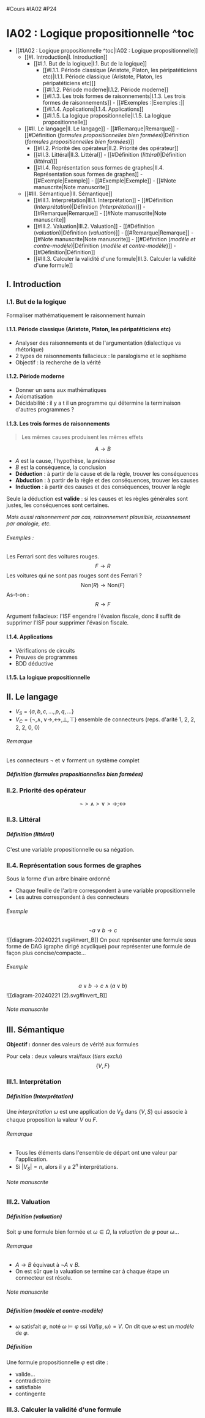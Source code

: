 #Cours #IA02 #P24
# IA02 : Logique propositionnelle ^toc

- [[#IA02 : Logique propositionnelle ^toc|IA02 : Logique propositionnelle]]
	- [[#I. Introduction|I. Introduction]]
		- [[#I.1. But de la logique|I.1. But de la logique]]
			- [[#I.1.1. Période classique (Aristote, Platon, les péripatéticiens etc)|I.1.1. Période classique (Aristote, Platon, les péripatéticiens etc)]]
			- [[#I.1.2. Période moderne|I.1.2. Période moderne]]
			- [[#I.1.3. Les trois formes de raisonnements|I.1.3. Les trois formes de raisonnements]]
					- [[#Exemples :|Exemples :]]
			- [[#I.1.4. Applications|I.1.4. Applications]]
			- [[#I.1.5. La logique propositionnelle|I.1.5. La logique propositionnelle]]
	- [[#II. Le langage|II. Le langage]]
					- [[#Remarque|Remarque]]
				- [[#Définition (*formules propositionnelles bien formées*)|Définition (*formules propositionnelles bien formées*)]]
		- [[#II.2. Priorité des opérateur|II.2. Priorité des opérateur]]
		- [[#II.3. Littéral|II.3. Littéral]]
				- [[#Définition (*littéral*)|Définition (*littéral*)]]
		- [[#II.4. Représentation sous formes de graphes|II.4. Représentation sous formes de graphes]]
					- [[#Exemple|Exemple]]
					- [[#Exemple|Exemple]]
					- [[#Note manuscrite|Note manuscrite]]
	- [[#III. Sémantique|III. Sémantique]]
		- [[#III.1. Interprétation|III.1. Interprétation]]
				- [[#Définition (*Interprétation*)|Définition (*Interprétation*)]]
					- [[#Remarque|Remarque]]
					- [[#Note manuscrite|Note manuscrite]]
		- [[#III.2. Valuation|III.2. Valuation]]
				- [[#Définition (*valuation*)|Définition (*valuation*)]]
					- [[#Remarque|Remarque]]
					- [[#Note manuscrite|Note manuscrite]]
				- [[#Définition (*modèle et contre-modèle*)|Définition (*modèle et contre-modèle*)]]
				- [[#Définition|Définition]]
		- [[#III.3. Calculer la validité d'une formule|III.3. Calculer la validité d'une formule]]

## I. Introduction

### I.1. But de la logique
Formaliser mathématiquement le raisonnement humain

#### I.1.1. Période classique (Aristote, Platon, les péripatéticiens etc)

- Analyser des raisonnements et de l'argumentation (dialectique vs rhétorique)
- 2 types de raisonnements fallacieux : le paralogisme et le sophisme
- Objectif : la recherche de la vérité

#### I.1.2. Période moderne

- Donner un sens aux mathématiques
- Axiomatisation
- Décidabilité : il y a t il un programme qui détermine la terminaison d'autres programmes ?

#### I.1.3. Les trois formes de raisonnements

> Les mêmes causes produisent les mêmes effets

$$
A \to B
$$

- $A$ est la cause, l'hypothèse, la *prémisse*
- $B$ est la conséquence, la conclusion
- **Déduction** : à partir de la cause et de la règle, trouver les conséquences
- **Abduction** : à partir de la règle et des conséquences, trouver les causes
- **Induction** : à partir des causes et des conséquences, trouver la règle

Seule la déduction est **valide** : si les causes et les règles générales sont justes, les conséquences sont certaines.

*Mais aussi raisonnement par cas, raisonnement plausible, raisonnement par analogie, etc.*

###### Exemples :

Les Ferrari sont des voitures rouges.
$$
F \to R
$$
Les voitures qui ne sont pas rouges sont des Ferrari ?
$$
\mathrm{Non}(R) \to \mathrm{Non}(F)
$$
As-t-on :
$$
R \to F
$$

Argument fallacieux: l'ISF engendre l'évasion fiscale, donc il suffit de supprimer l'ISF pour supprimer l'évasion fiscale.

#### I.1.4. Applications

- Vérifications de circuits
- Preuves de programmes
- BDD déductive

#### I.1.5. La logique propositionnelle

## II. Le langage

- $V_{S} = \{ a, b, c, \dots, p,q, \dots \}$
- $V_{C} = \{\neg,  \wedge, \vee \to, \leftrightarrow, \bot, \top \}$ ensemble de connecteurs (reps. d'arité 1, 2, 2, 2, 2, 0, 0)

###### Remarque
Les connecteurs $\neg$ et $\vee$ forment un système complet

##### Définition (*formules propositionnelles bien formées*)

### II.2. Priorité des opérateur

$$
\neg > \wedge > \vee > \to; \leftrightarrow
$$
### II.3. Littéral

##### Définition (*littéral*)
C'est une variable propositionnelle ou sa négation.

### II.4. Représentation sous formes de graphes

Sous la forme d'un arbre binaire ordonné

- Chaque feuille de l'arbre correspondent à une variable propositionnelle
- Les autres correspondent à des connecteurs

###### Exemple
$$
\neg a \vee b \to c
$$
![[diagram-20240221.svg#invert_B]]
On peut représenter une formule sous forme de DAG (graphe dirigé acyclique) pour représenter une formule de façon plus concise/compacte...

###### Exemple
$$
a \vee b \to c \wedge (a \vee b)
$$
![[diagram-20240221 (2).svg#invert_B]]
###### Note manuscrite

## III. Sémantique

**Objectif :** donner des valeurs de vérité aux formules

Pour cela : deux valeurs vrai/faux (*tiers exclu*)
$$
\{ V, F \}
$$
### III.1. Interprétation

##### Définition (*Interprétation*)

Une *interprétation* $\omega$ est une application de $V_{S}$ dans $\{ V,S \}$ qui associe à chaque proposition la valeur $V$ ou $F$.

###### Remarque
- Tous les éléments dans l'ensemble de départ ont une valeur par l'application.
- Si $|V_{S}| = n$, alors il y a $2^{n}$ interprétations.

###### Note manuscrite

### III.2. Valuation

##### Définition (*valuation*)

Soit $\varphi$ une formule bien formée et $\omega \in \Omega$, la *valuation* de $\varphi$ pour $\omega$... 

###### Remarque
- $A \to B$ équivaut à $\neg A \vee B$.
- On est sûr que la valuation se termine car à chaque étape un connecteur est résolu.

###### Note manuscrite

##### Définition (*modèle et contre-modèle*)

- $\omega$ satisfait $\varphi$, noté $\omega \models \varphi$ ssi $Val(\varphi, \omega) = V$. On dit que $\omega$ est un *modèle* de $\varphi$.

##### Définition

Une formule propositionnelle $\varphi$ est dite :

- valide... 
- contradictoire
- satisfiable
- contingente

### III.3. Calculer la validité d'une formule
